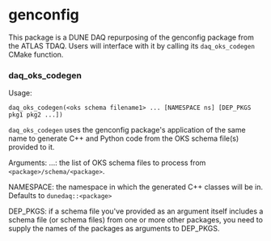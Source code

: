 # genconfig

This package is a DUNE DAQ repurposing of the genconfig package from
the ATLAS TDAQ. Users will interface with it by calling its
`daq_oks_codegen` CMake function. 

### daq_oks_codegen
Usage:
```
daq_oks_codegen(<oks schema filename1> ... [NAMESPACE ns] [DEP_PKGS pkg1 pkg2 ...])
```

`daq_oks_codegen` uses the genconfig package's application of the same
name to generate C++ and Python code from the OKS schema file(s)
provided to it.

Arguments:
  <schema filename1> ...: the list of OKS schema files to process from `<package>/schema/<package>`. 

 NAMESPACE: the namespace in which the generated C++ classes will be in. Defaults to `dunedaq::<package>`

 DEP_PKGS: if a schema file you've provided as an argument itself includes a schema file (or schema files) from one or more other packages, you need to supply the names of the packages as arguments to DEP_PKGS. 



